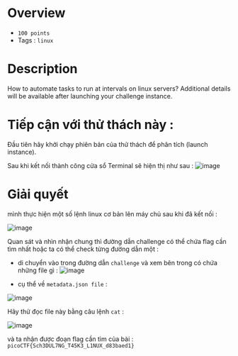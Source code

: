 # Overview 
* `100 points `
* Tags : `linux`

# Description 
How to automate tasks to run at intervals on linux servers?
Additional details will be available after launching your challenge instance.
# Tiếp cận với thử thách này :
Đầu tiên hãy khởi chạy phiên bản của thử thách để phân tích (launch instance).

Sau khi kết nối thành công cửa sổ Terminal sẽ hiện thị như sau :
![image](https://user-images.githubusercontent.com/126185640/229751801-4198ae8f-5618-4068-81e5-f69313e21f82.png)

# Giải quyết 
mình thực hiện một số lệnh linux cơ bản lên máy chủ sau khi đã kết nối :

![image](https://user-images.githubusercontent.com/126185640/229752623-abe3ae29-af03-459a-b5fb-2e253fb88148.png)

Quan sát và nhìn nhận chung thì đường dẫn challenge có thể chứa flag cần tìm nhất hoặc ta có thể check từng đường dẫn một :
- di chuyển vào trong đường dẫn `challenge` và xem bên trong có chứa những file gì :
 ![image](https://user-images.githubusercontent.com/126185640/229753241-937f8a18-eb69-475d-97e9-7db23cfd2276.png)

- cụ thể về `metadata.json file` : 
 
 ![image](https://user-images.githubusercontent.com/126185640/229753663-f8e0811f-d6c8-44ed-b45f-d042ce5f2601.png)
 
 Hãy thử đọc file này bằng câu lệnh  `cat` : 
 
 ![image](https://user-images.githubusercontent.com/126185640/229754046-14cc7165-1090-4563-921e-37a18eb9c557.png)
 
 và ta nhận được đoạn flag cần tìm của bài : `picoCTF{Sch3DUL7NG_T45K3_L1NUX_d83baed1}`
 

